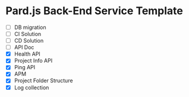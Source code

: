 # Pard.js Back-End Service Template

- [ ] DB migration
- [ ] CI Solution
- [ ] CD Solution
- [ ] API Doc
- [x] Health API
- [x] Project Info API
- [x] Ping API
- [x] APM
- [x] Project Folder Structure
- [x] Log collection
